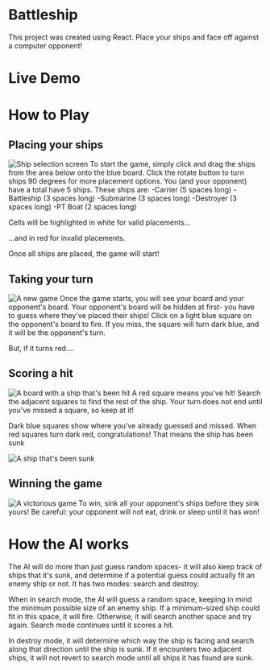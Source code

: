 # Battleship
This project was created using React. Place your ships and face off against a computer opponent!

# Live Demo

# How to Play
## Placing your ships
![Ship selection screen](./readme_images/start.png?raw=true)
To start the game, simply click and drag the ships from the area below onto the blue board. Click the rotate button to turn ships 90 degrees for more placement options.
You (and your opponent) have a total have 5 ships. These ships are:
-Carrier (5 spaces long)
-Battleship (3 spaces long)
-Submarine (3 spaces long)
-Destroyer (3 spaces long)
-PT Boat (2 spaces long)

Cells will be highlighted in white for valid placements...

...and in red for invalid placements.

Once all ships are placed, the game will start!

## Taking your turn
![A new game](./readme_images/new_game.png?raw=true)
Once the game starts, you will see your board and your opponent's board. Your opponent's board will be hidden at first- you have to guess where they've placed their ships!
Click on a light blue square on the opponent's board to fire. If you miss, the square will turn dark blue, and it will be the opponent's turn.

But, if it turns red....

## Scoring a hit
![A board with a ship that's been hit](./readme_images/hit_ship.png?raw=true)
A red square means you've hit! Search the adjacent squares to find the rest of the ship. Your turn does not end until you've missed a square, so keep at it!

Dark blue squares show where you've already guessed and missed. When red squares turn dark red, congratulations! That means the ship has been sunk

![A ship that's been sunk](./readme_images/sunk_ship.png?raw=true)

## Winning the game
![A victorious game](./readme_images/victory.png?raw=true)
To win, sink all your opponent's ships before they sink yours! 
Be careful: your opponent will not eat, drink or sleep until it has won!

# How the AI works
The AI will do more than just guess random spaces- it will also keep track of ships that it's sunk, and determine if a potential guess could actually fit an enemy ship or not.
It has two modes: search and destroy.

When in search mode, the AI will guess a random space, keeping in mind the minimum possible size of an enemy ship. If a minimum-sized ship could fit in this space, it will fire.
Otherwise, it will search another space and try again. Search mode continues until it scores a hit.

In destroy mode, it will determine which way the ship is facing and search along that direction until the ship is sunk. If it encounters two adjacent ships, it will not revert to search mode until all ships it has found are sunk.